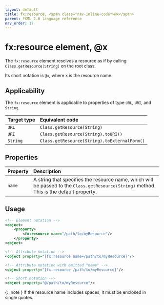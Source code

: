 ```yaml
---
layout: default
title: fx:resource, <span class="nav-inline-code">@x</span>
parent: FXML 2.0 language reference
nav_order: 17
---
```


# fx:resource element, @x
The `fx:resource` element resolves a resource as if by calling `Class.getResource(String)` on the root class. 

Its short notation is `@x`, where <span class="inline-code">x</span> is the resource name.

## Applicability
The `fx:resource` element is applicable to properties of type `URL`, `URI`, and `String`.

| Target type | Equivalent code |
|:-|:-|
| `URL` | `Class.getResource(String)` |
| `URI` | `Class.getResource(String).toURI()` |
| `String` | `Class.getResource(String).toExternalForm()` |

## Properties

| Property | Description |
|:-|:-|
| `name` | A string that specifies the resource name, which will be passed to the `Class.getResource(String)` method. This is the [default property](../compact-notation.html#default-property). |

## Usage

```xml
<!-- Element notation -->
<object>
    <property>
        <fx:resource name="/path/to/myResource"/>
    </property>
<object>

<!-- Attribute notation -->
<object property="{fx:resource name=/path/to/myResource}"/>

<!-- Attribute notation with omitted "name" -->
<object property="{fx:resource /path/to/myResource}"/>

<!-- Short notation -->
<object property="@/path/to/myResource"/>
```

{: .note }
If the resource name includes spaces, it must be enclosed in single quotes.
